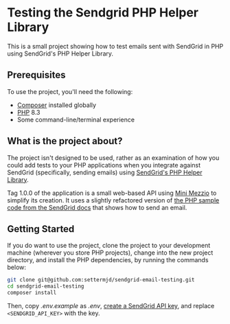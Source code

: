 # Testing the Sendgrid PHP Helper Library

This is a small project showing how to test emails sent with SendGrid in PHP using SendGrid's PHP Helper Library.

## Prerequisites

To use the project, you'll need the following:

- [Composer][composer] installed globally
- [PHP][php] 8.3
- Some command-line/terminal experience

## What is the project about?

The project isn't designed to be used, rather as an examination of how you could add tests to your PHP applications when you integrate against SendGrid (specifically, sending emails) using [SendGrid's PHP Helper Library][sendgrid-php-helper-library].

Tag 1.0.0 of the application is a small web-based API using [Mini Mezzio][mini-mezzio] to simplify its creation.
It uses a slightly refactored version of [the PHP sample code from the SendGrid docs][send-email-sendgrid-docs] that shows how to send an email.

## Getting Started

If you do want to use the project, clone the project to your development machine (wherever you store PHP projects), change into the new project directory, and install the PHP dependencies, by running the commands below:

```bash
git clone git@github.com:settermjd/sendgrid-email-testing.git
cd sendgrid-email-testing
composer install
```

Then, copy _.env.example_ as _.env_, [create a SendGrid API key][sendgrid-create-api-key], and replace `<SENDGRID_API_KEY>` with the key.

[composer]: https://getcomposer.org
[mini-mezzio]: https://github.com/asgrim/mini-mezzio
[php]: https://php.net
[send-email-sendgrid-docs]: https://www.twilio.com/docs/sendgrid/for-developers/sending-email/quickstart-php#complete-code-block
[sendgrid-create-api-key]: https://www.twilio.com/docs/sendgrid/ui/account-and-settings/api-keys#creating-an-api-key
[sendgrid-php-helper-library]: https://github.com/sendgrid/sendgrid-php
